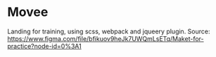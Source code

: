 # Movee
Landing for training, using scss, webpack and jqueery plugin.
Source: https://www.figma.com/file/bfikuov9heJk7UWQmLsETq/Maket-for-practice?node-id=0%3A1
